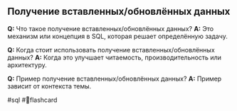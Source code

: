 ## Получение вставленных/обновлённых данных

**Q:** Что такое получение вставленных/обновлённых данных?
**A:** Это механизм или концепция в SQL, которая решает определённую задачу.

**Q:** Когда стоит использовать получение вставленных/обновлённых данных?
**A:** Когда это улучшает читаемость, производительность или архитектуру.

**Q:** Пример получение вставленных/обновлённых данных?
**A:** Пример зависит от контекста темы.

#sql #🧠flashcard
